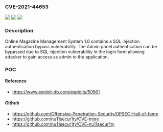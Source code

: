### [CVE-2021-44653](https://cve.mitre.org/cgi-bin/cvename.cgi?name=CVE-2021-44653)
![](https://img.shields.io/static/v1?label=Product&message=n%2Fa&color=blue)
![](https://img.shields.io/static/v1?label=Version&message=n%2Fa&color=blue)
![](https://img.shields.io/static/v1?label=Vulnerability&message=n%2Fa&color=brighgreen)

### Description

Online Magazine Management System 1.0 contains a SQL injection authentication bypass vulnerability. The Admin panel authentication can be bypassed due to SQL injection vulnerability in the login form allowing attacker to gain access as admin to the application.

### POC

#### Reference
- https://www.exploit-db.com/exploits/50561

#### Github
- https://github.com/Offensive-Penetration-Security/OPSEC-Hall-of-fame
- https://github.com/nu11secur1ty/CVE-mitre
- https://github.com/nu11secur1ty/CVE-nu11secur1ty

